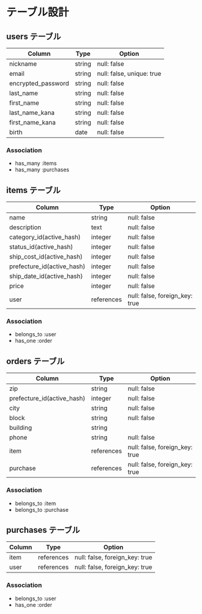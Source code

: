 # テーブル設計

## users テーブル

| Column               | Type   | Option                    |
| -------------------- | ------ | ------------------------- |
| nickname             | string | null: false               |
| email                | string | null: false, unique: true |
| encrypted_password   | string | null: false               |
| last_name            | string | null: false               |
| first_name           | string | null: false               |
| last_name_kana       | string | null: false               |
| first_name_kana      | string | null: false               |
| birth                | date   | null: false               |

### Association

- has_many :items
- has_many :purchases

## items テーブル

| Column                      | Type       | Option                         |
| --------------------------- | ---------- | ------------------------------ |
| name                        | string     | null: false                    |
| description                 | text       | null: false                    |
| category_id(active_hash)    | integer    | null: false                    |
| status_id(active_hash)      | integer    | null: false                    |
| ship_cost_id(active_hash)   | integer    | null: false                    |
| prefecture_id(active_hash)  | integer    | null: false                    |
| ship_date_id(active_hash)   | integer    | null: false                    |
| price                       | integer    | null: false                    |
| user                        | references | null: false, foreign_key: true |

### Association

- belongs_to :user
- has_one :order

## orders テーブル

| Column                     | Type       | Option                         |
| -------------------------- | ---------- | ------------------------------ |
| zip                        | string     | null: false                    |
| prefecture_id(active_hash) | integer    | null: false                    |
| city                       | string     | null: false                    |
| block                      | string     | null: false                    |
| building                   | string     |                                |
| phone                      | string     | null: false                    |
| item                       | references | null: false, foreign_key: true |
| purchase                   | references | null: false, foreign_key: true |

### Association

- belongs_to :item
- belongs_to :purchase

## purchases テーブル

| Column | Type       | Option                         |
| ------ | ---------- | ------------------------------ |
| item   | references | null: false, foreign_key: true |
| user   | references | null: false, foreign_key: true |

### Association

- belongs_to :user
- has_one :order